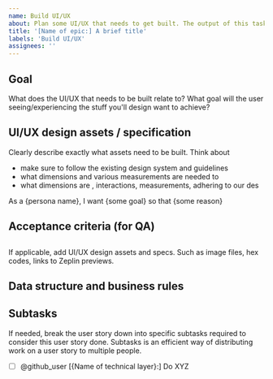 ```yaml
---
name: Build UI/UX
about: Plan some UI/UX that needs to get built. The output of this task will likely make it into a User story later on, as UI/UX design assets that one our developers will use to implement the story
title: '[Name of epic:] A brief title'
labels: 'Build UI/UX'
assignees: ''
---
```


## Goal

What does the UI/UX that needs to be built relate to? What goal will the user seeing/experiencing the stuff you'll design want to achieve?

## UI/UX design assets / specification

Clearly describe exactly what assets need to be built. Think about

- make sure to follow the existing design system and guidelines
- what dimensions and various measurements are needed to
- what dimensions are , interactions, measurements, adhering to our des

As a {persona name}, I want {some goal} so that {some reason}

## Acceptance criteria (for QA)

##

If applicable, add UI/UX design assets and specs. Such as image files, hex codes, links to Zeplin previews.

## Data structure and business rules

## Subtasks

If needed, break the user story down into specific subtasks required to consider this user story done. Subtasks is an efficient way of distributing work on a user story to multiple people.

- [ ] @github_user [{Name of technical layer}:] Do XYZ

